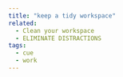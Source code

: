 ```yaml
---
title: "keep a tidy workspace"
related:
  - Clean your workspace
  - ELIMINATE DISTRACTIONS
tags:
  - cue
  - work
---
```

